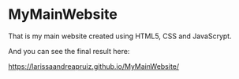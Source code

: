# MyMainWebsite

That is my main website created using HTML5, CSS and JavaScrypt.

And you can see the final result here:

https://larissaandreapruiz.github.io/MyMainWebsite/
